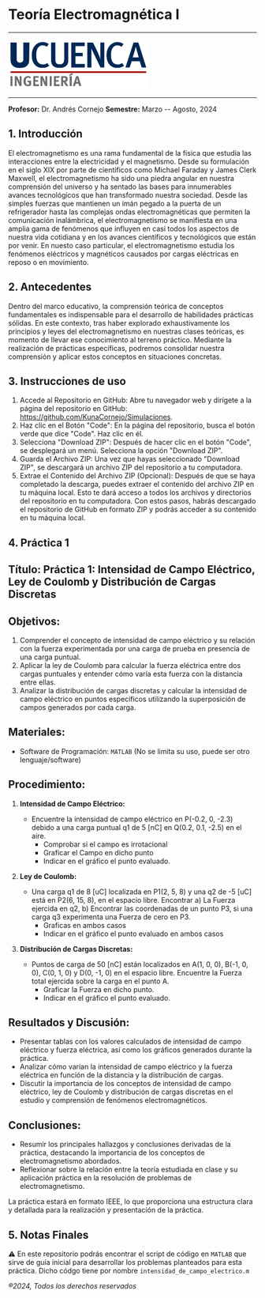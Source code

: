 # Teoría Electromagnética I
___
<img src='./docs/logo_U_Cuenca.png' height='100'/>

___
**Profesor:** Dr. Andrés Cornejo
**Semestre:** Marzo -- Agosto, 2024

## 1. Introducción

El electromagnetismo es una rama fundamental de la física que estudia las interacciones entre la electricidad y el magnetismo. Desde su formulación en el siglo XIX por parte de científicos como Michael Faraday y James Clerk Maxwell, el electromagnetismo ha sido una piedra angular en nuestra comprensión del universo y ha sentado las bases para innumerables avances tecnológicos que han transformado nuestra sociedad. Desde las simples fuerzas que mantienen un imán pegado a la puerta de un refrigerador hasta las complejas ondas electromagnéticas que permiten la comunicación inalámbrica, el electromagnetismo se manifiesta en una amplia gama de fenómenos que influyen en casi todos los aspectos de nuestra vida cotidiana y en los avances científicos y tecnológicos que están por venir. En nuesto caso particular, el electromagnetismo estudia los fenómenos eléctricos y magnéticos causados
por cargas eléctricas en reposo o en movimiento.

## 2. Antecedentes

Dentro del marco educativo, la comprensión teórica de conceptos fundamentales es indispensable para el desarrollo de habilidades prácticas sólidas. En este contexto, tras haber explorado exhaustivamente los principios y leyes del electromagnetismo en nuestras clases teóricas, es momento de llevar ese conocimiento al terreno práctico. Mediante la realización de prácticas específicas, podremos consolidar nuestra comprensión y aplicar estos conceptos en situaciones concretas.

## 3. Instrucciones de uso

1. Accede al Repositorio en GitHub:
Abre tu navegador web y dirígete a la página del repositorio en GitHub: https://github.com/KunaCornejo/Simulaciones.
2. Haz clic en el Botón "Code":
En la página del repositorio, busca el botón verde que dice "Code". Haz clic en él.
3. Selecciona "Download ZIP":
Después de hacer clic en el botón "Code", se desplegará un menú. Selecciona la opción "Download ZIP".
4. Guarda el Archivo ZIP:
Una vez que hayas seleccionado "Download ZIP", se descargará un archivo ZIP del repositorio a tu computadora.
5. Extrae el Contenido del Archivo ZIP (Opcional):
Después de que se haya completado la descarga, puedes extraer el contenido del archivo ZIP en tu máquina local. Esto te dará acceso a todos los archivos y directorios del repositorio en tu computadora.
Con estos pasos, habrás descargado el repositorio de GitHub en formato ZIP y podrás acceder a su contenido en tu máquina local.

## 4. Práctica 1

## Título: Práctica 1: Intensidad de Campo Eléctrico, Ley de Coulomb y Distribución de Cargas Discretas

## Objetivos:
1. Comprender el concepto de intensidad de campo eléctrico y su relación con la fuerza experimentada por una carga de prueba en presencia de una carga puntual.
2. Aplicar la ley de Coulomb para calcular la fuerza eléctrica entre dos cargas puntuales y entender cómo varía esta fuerza con la distancia entre ellas.
3. Analizar la distribución de cargas discretas y calcular la intensidad de campo eléctrico en puntos específicos utilizando la superposición de campos generados por cada carga.

## Materiales:

- Software de Programación: `MATLAB` (No se limita su uso, puede ser otro lenguaje/software)

## Procedimiento:
1. **Intensidad de Campo Eléctrico:**
   - Encuentre la intensidad de campo eléctrico en P(-0.2, 0, -2.3) debido a una carga puntual q1 de 5 [nC] en Q(0.2, 0.1, -2.5) en el aire.
     - Comprobar si el campo es irrotacional
     - Graficar el Campo en dicho punto
     - Indicar en el gráfico el punto evaluado.

2. **Ley de Coulomb:**
   - Una carga q1 de 8 [uC] localizada en P1(2, 5, 8) y una q2 de -5 [uC] está en P2(6, 15, 8), en el espacio libre. Encontrar a) La Fuerza ejercida en q2, b) Encontrar las coordenadas de un punto P3, si una carga q3 experimenta una Fuerza de cero en P3.
     - Graficas en ambos casos
     - Indicar en el gráfico el punto evaluado en ambos casos

3. **Distribución de Cargas Discretas:**
   - Puntos de carga de 50 [nC] están localizados en A(1, 0, 0), B(-1, 0, 0), C(0, 1, 0) y D(0, -1, 0) en el espacio libre. Encuentre la Fuerza total ejercida sobre la carga en el punto A.
     - Graficar la Fuerza en dicho punto.
     - Indicar en el gráfico el punto evaluado.

## Resultados y Discusión:
- Presentar tablas con los valores calculados de intensidad de campo eléctrico y fuerza eléctrica, así como los gráficos generados durante la práctica.
- Analizar cómo varían la intensidad de campo eléctrico y la fuerza eléctrica en función de la distancia y la distribución de cargas.
- Discutir la importancia de los conceptos de intensidad de campo eléctrico, ley de Coulomb y distribución de cargas discretas en el estudio y comprensión de fenómenos electromagnéticos.

## Conclusiones:
- Resumir los principales hallazgos y conclusiones derivadas de la práctica, destacando la importancia de los conceptos de electromagnetismo abordados.
- Reflexionar sobre la relación entre la teoría estudiada en clase y su aplicación práctica en la resolución de problemas de electromagnetismo.

La práctica estará en formato IEEE, lo que proporciona una estructura clara y detallada para la realización y presentación de la práctica.

## 5. Notas Finales

:warning: En este repositorio podrás encontrar el script de código en `MATLAB` que sirve de guía inicial para desarrollar los problemas planteados para esta práctica. Dicho códgo tiene por nombre `intensidad_de_campo_electrico.m`

_®2024, Todos los derechos reservados_
